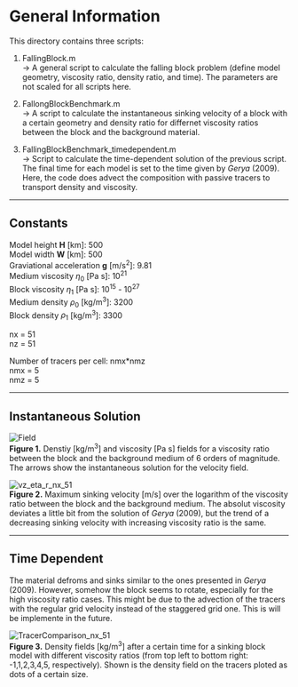 # General Information

This directory contains three scripts: 

1. FallingBlock.m<br>
   -> A general script to calculate the falling block problem (define model geometry, viscosity ratio, density ratio, and time). The parameters are not scaled for all scripts here. 

2. FallongBlockBenchmark.m<br>
   -> A script to calculate the instantaneous sinking velocity of a block with a certain geometry and density ratio for differnet viscosity ratios between the block and the background material.

3. FallingBlockBenchmark_timedependent.m<br>
   -> Script to calculate the time-dependent solution of the previous script. The final time for each model is set to the time given by *Gerya* (2009). Here, the code does advect the composition with passive tracers to transport density and viscosity.

------------------------------------------------------------------

## **Constants**<br>
Model height **H** [km]: 500 <br>
Model width **W** [km]: 500 <br>
Graviational acceleration **g** [m/s<sup>2</sup>]: 9.81 <br>
Medium viscosity $\eta_0$ [Pa s]: 10<sup>21</sup> <br>
Block viscosity $\eta_1$ [Pa s]: 10<sup>15</sup> -  10<sup>27</sup> <br>
Medium density $\rho_0$ [kg/m<sup>3</sup>]: 3200 <br>
Block density $\rho_1$ [kg/m<sup>3</sup>]: 3300 <br>

nx = 51<br>
nz = 51

Number of tracers per cell: nmx*nmz<br>
nmx = 5 <br>
nmz = 5

------------------------------------------------------------------

## Instantaneous Solution <br>

![Field](https://github.com/LukasFuchs/FDCSGm/assets/25866942/95af2887-d065-4be7-ab7f-a0b09d7bf73c)<br>
**Figure 1.** Denstiy [kg/m<sup>3</sup>] and viscosity [Pa s] fields for a viscosity ratio between the block and the background medium of 6 orders of magnitude. The arrows show the instantaneous solution for the velocity field. 

![vz_eta_r_nx_51](https://github.com/LukasFuchs/FDCSGm/assets/25866942/a5fa6fc1-a989-4e27-bd4f-3a67562ecad9)<br>
**Figure 2.** Maximum sinking velocity [m/s] over the logarithm of the viscosity ratio between the block and the background medium. The absolut viscosity deviates a little bit from the solution of *Gerya* (2009), but the trend of a decreasing sinking velocity with increasing viscosity ratio is the same. 

--------------------------

## Time Dependent <br>
The material defroms and sinks similar to the ones presented in *Gerya* (2009). However, somehow the block seems to rotate, especially for the high viscosity ratio cases. This might be due to the advection of the tracers with the regular grid velocity instead of the staggered grid one. This is will be implemente in the future. 

![TracerComparison_nx_51](https://github.com/LukasFuchs/FDCSGm/assets/25866942/97afa25c-9f3a-4a98-923e-040fb4b379ce)<br>
**Figure 3.** Density fields [kg/m<sup>3</sup>] after a certain time for a sinking block model with different viscosity ratios (from top left to bottom right: -1,1,2,3,4,5, respectively). Shown is the density field on the tracers ploted as dots of a certain size. 
